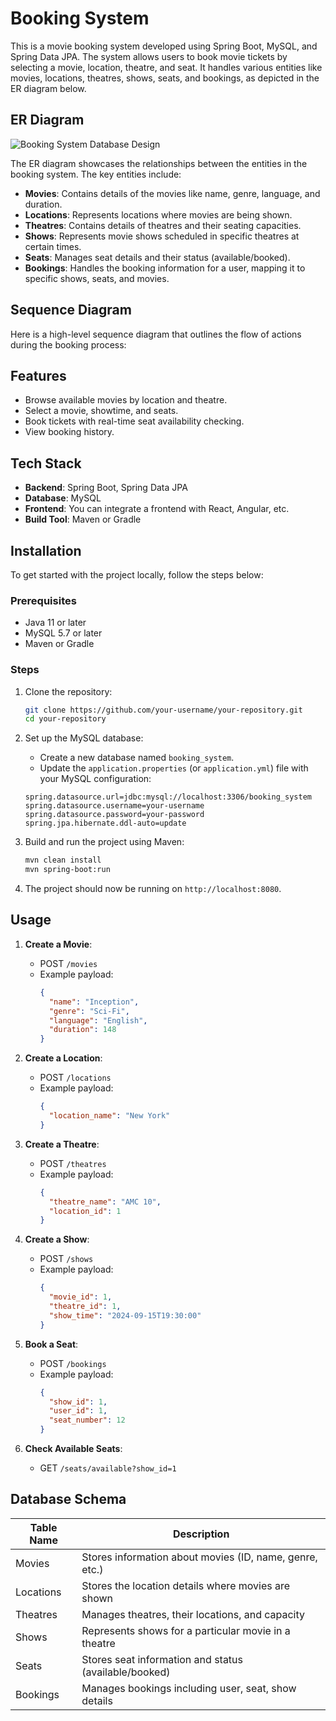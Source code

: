 
# Booking System

This is a movie booking system developed using Spring Boot, MySQL, and Spring Data JPA. 
The system allows users to book movie tickets by selecting a movie, location, theatre, and seat. It handles various entities like movies, locations, theatres, shows, seats, and bookings, as depicted in the ER diagram below.

## ER Diagram
![Booking System Database Design](./path-to-your-ER-diagram.png)

The ER diagram showcases the relationships between the entities in the booking system. The key entities include:
- **Movies**: Contains details of the movies like name, genre, language, and duration.
- **Locations**: Represents locations where movies are being shown.
- **Theatres**: Contains details of theatres and their seating capacities.
- **Shows**: Represents movie shows scheduled in specific theatres at certain times.
- **Seats**: Manages seat details and their status (available/booked).
- **Bookings**: Handles the booking information for a user, mapping it to specific shows, seats, and movies.

## Sequence Diagram

Here is a high-level sequence diagram that outlines the flow of actions during the booking process:



## Features

- Browse available movies by location and theatre.
- Select a movie, showtime, and seats.
- Book tickets with real-time seat availability checking.
- View booking history.

## Tech Stack

- **Backend**: Spring Boot, Spring Data JPA
- **Database**: MySQL
- **Frontend**: You can integrate a frontend with React, Angular, etc.
- **Build Tool**: Maven or Gradle

## Installation

To get started with the project locally, follow the steps below:

### Prerequisites
- Java 11 or later
- MySQL 5.7 or later
- Maven or Gradle

### Steps
1. Clone the repository:
    ```bash
    git clone https://github.com/your-username/your-repository.git
    cd your-repository
    ```

2. Set up the MySQL database:
   - Create a new database named `booking_system`.
   - Update the `application.properties` (or `application.yml`) file with your MySQL configuration:

    ```properties
    spring.datasource.url=jdbc:mysql://localhost:3306/booking_system
    spring.datasource.username=your-username
    spring.datasource.password=your-password
    spring.jpa.hibernate.ddl-auto=update
    ```

3. Build and run the project using Maven:
    ```bash
    mvn clean install
    mvn spring-boot:run
    ```

4. The project should now be running on `http://localhost:8080`.

## Usage

1. **Create a Movie**:
    - POST `/movies`
    - Example payload:
      ```json
      {
        "name": "Inception",
        "genre": "Sci-Fi",
        "language": "English",
        "duration": 148
      }
      ```

2. **Create a Location**:
    - POST `/locations`
    - Example payload:
      ```json
      {
        "location_name": "New York"
      }
      ```

3. **Create a Theatre**:
    - POST `/theatres`
    - Example payload:
      ```json
      {
        "theatre_name": "AMC 10",
        "location_id": 1
      }
      ```

4. **Create a Show**:
    - POST `/shows`
    - Example payload:
      ```json
      {
        "movie_id": 1,
        "theatre_id": 1,
        "show_time": "2024-09-15T19:30:00"
      }
      ```

5. **Book a Seat**:
    - POST `/bookings`
    - Example payload:
      ```json
      {
        "show_id": 1,
        "user_id": 1,
        "seat_number": 12
      }
      ```

6. **Check Available Seats**:
    - GET `/seats/available?show_id=1`

## Database Schema

| Table Name      | Description                                      |
|-----------------|--------------------------------------------------|
| Movies          | Stores information about movies (ID, name, genre, etc.) |
| Locations       | Stores the location details where movies are shown |
| Theatres        | Manages theatres, their locations, and capacity  |
| Shows           | Represents shows for a particular movie in a theatre |
| Seats           | Stores seat information and status (available/booked) |
| Bookings        | Manages bookings including user, seat, show details |
